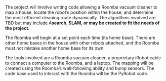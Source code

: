 The project will involve writing code allowing a Roomba vacuum cleaner to map a house, locate the robot’s position within the house, and determine the most efficient cleaning route dynamically. The algorithms involved are TBD but may include A**search, SLAM, or may be created to fit the needs of the project.**

The Roomba will begin at a set point each time (its home base). There are other home bases in the house with other robots attached, and the Roomba must not mistake another home base for its own.

The tools involved are a Roomba vacuum cleaner, a proprietary iRobot cable to connect a computer to the Roomba, and a laptop. The mapping will be created using the Roomba’s wall-following ability and bump sensors. The code base used to interact with the Roomba will be the PyRobot code.